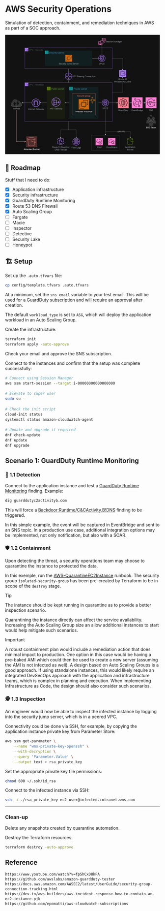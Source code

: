 # AWS Security Operations

Simulation of detection, containment, and remediation techniques in AWS as part of a SOC approach.

<img src=".assets/aws-secops.png" />

## 🚀 Roadmap

Stuff that I need to do:

- [x] Application infrastructure
- [x] Security infrastructure
- [x] GuardDuty Runtime Monitoring
- [x] Route 53 DNS Firewall
- [x] Auto Scaling Group
- [ ] Fargate
- [ ] Macie
- [ ] Inspector
- [ ] Detective
- [ ] Security Lake
- [ ] Honeypot

## 🏗️ Setup

Set up the `.auto.tfvars` file:

```sh
cp config/template.tfvars .auto.tfvars
```

At a minimum, set the `sns_email` variable to your test email. This will be used for a GuardDuty subscription and will require an approval after creation.

The default `workload_type` is set to `ASG`, which will deploy the application workload in an Auto Scaling Group.

Create the infrastructure:

```sh
terraform init
terraform apply -auto-approve
```

Check your email and approve the SNS subscription.

Connect to the instances and confirm that the setup was complete successfully:

```sh
# Connect using Session Manager
aws ssm start-session --target i-00000000000000000

# Elevate to super user
sudo su -

# Check the init script
cloud-init status
systemctl status amazon-cloudwatch-agent

# Update and upgrade if required
dnf check-update
dnf update
dnf upgrade
```

## Scenario 1: GuardDuty Runtime Monitoring

### 🚨 1.1 Detection

Connect to the application instance and test a [GuardDuty Runtime Monitoring][3] finding. Example:

```sh
dig guarddutyc2activityb.com
```

This will force a [Backdoor:Runtime/C&CActivity.B!DNS][2] finding to be triggered.

In this simple example, the event will be captured in EventBridge and sent to an SNS topic. In a production use case, additional integration options may be implemented, not only notification, but also with a SOAR.

### 🛡️ 1.2 Containment

Upon detecting the threat, a security operations team may choose to quarantine the instance to protected the data.

In this exemple, run the [AWS-QuarantineEC2Instance][1] runbook. The security group `isolated-security-group` has been pre-created by Terraform to be in scope of the `destroy` stage.

> [!TIP]
> The instance should be kept running in quarantine as to provide a better inspection scenario.

Quarantining the instance directly can affect the service availability. Increasing the Auto Scaling Group size an allow additional instances to start would help mitigate such scenarios.

> [!IMPORTANT]
> A robust containment plan would include a remediation action that does minimal impact to production. One option in this case would be having a pre-baked AMI which could then be used to create a new server (assuming the AMI is not infected as well). A design based on Auto Scaling Groups is a good approach. If using standalone instances, this would likely require an integrated DevSecOps approach with the application and infrastructure teams, which is complex in planning and execution. When implementing Infrastructure as Code, the design should also consider such scenarios.


### 🕵️ 1.3 Inspection

An engineer would now be able to inspect the infected instance by logging into the security jump server, which is in a peered VPC.

Connectivity could be done via SSH, for example, by copying the application instance private key from Parameter Store:

```sh
aws ssm get-parameter \
    --name "wms-private-key-openssh" \
    --with-decryption \
    --query 'Parameter.Value' \
    --output text > rsa_private_key
```

Set the appropriate private key file permissions:

```sh
chmod 600 ~/.ssh/id_rsa
```

Connect to the infected instance via SSH:

```sh
ssh -i ./rsa_private_key ec2-user@infected.intranet.wms.com
```

---

### Clean-up

Delete any snapshots created by quarantine automation.

Destroy the Terraform resources:

```sh
terraform destroy -auto-approve
```

## Reference

```
https://www.youtube.com/watch?v=fpShCxD8kFA
https://github.com/awslabs/amazon-guardduty-tester
https://docs.aws.amazon.com/AWSEC2/latest/UserGuide/security-group-connection-tracking.html
https://dev.to/aws-builders/aws-incident-response-how-to-contain-an-ec2-instance-pjk
https://github.com/epomatti/aws-cloudwatch-subscriptions
```

[1]: https://console.aws.amazon.com/systems-manager/automation/execute/AWS-QuarantineEC2Instance
[2]: https://docs.aws.amazon.com/guardduty/latest/ug/findings-runtime-monitoring.html#backdoor-runtime-ccactivitybdns
[3]: https://docs.aws.amazon.com/guardduty/latest/ug/findings-runtime-monitoring.html
